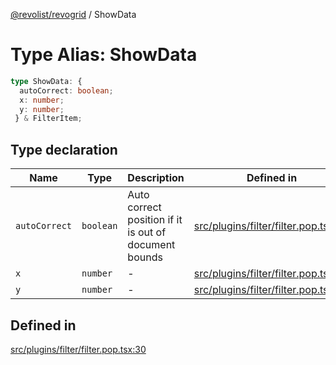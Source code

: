 [@revolist/revogrid](README.md) / ShowData

# Type Alias: ShowData

```ts
type ShowData: {
  autoCorrect: boolean;
  x: number;
  y: number;
 } & FilterItem;
```

## Type declaration

| Name | Type | Description | Defined in |
| ------ | ------ | ------ | ------ |
| `autoCorrect` | `boolean` | Auto correct position if it is out of document bounds | [src/plugins/filter/filter.pop.tsx:36](https://github.com/revolist/revogrid/blob/169fb7626f86c9813d59597eddde6f6dd50e49a6/src/plugins/filter/filter.pop.tsx#L36) |
| `x` | `number` | - | [src/plugins/filter/filter.pop.tsx:31](https://github.com/revolist/revogrid/blob/169fb7626f86c9813d59597eddde6f6dd50e49a6/src/plugins/filter/filter.pop.tsx#L31) |
| `y` | `number` | - | [src/plugins/filter/filter.pop.tsx:32](https://github.com/revolist/revogrid/blob/169fb7626f86c9813d59597eddde6f6dd50e49a6/src/plugins/filter/filter.pop.tsx#L32) |

## Defined in

[src/plugins/filter/filter.pop.tsx:30](https://github.com/revolist/revogrid/blob/169fb7626f86c9813d59597eddde6f6dd50e49a6/src/plugins/filter/filter.pop.tsx#L30)
